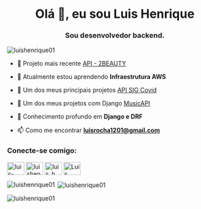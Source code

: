 <h1 align="center">Olá 👋, eu sou Luis Henrique</h1>
<h3 align="center">Sou desenvolvedor backend.</h3>

<p align="left"> <img src="https://komarev.com/ghpvc/?username=luishenrique01&label=Profile%20views&color=0e75b6&style=flat" alt="luishenrique01" /> </p>

- 🔭 Projeto mais recente [API - 2BEAUTY](https://github.com/LuisHenrique01/api-2beauty)

- 🌱 Atualmente estou aprendendo **Infraestrutura AWS**

- 👯 Um dos meus principais projetos [API SIG Covid](https://sig19.herokuapp.com/)

- 🤝 Um dos meus projetos com Django [MusicAPI](https://github.com/LuisHenrique01/music-api)

- 💬 Conhecimento profundo em **Django e DRF**

- 📫 Como me encontrar **luisrocha1201@gmail.com**

<h3 align="left">Conecte-se comigo:</h3>
<p align="left">
<a href="https://linkedin.com/in/luis-henrique-b-aa8669136" target="blank"><img align="center" src="https://raw.githubusercontent.com/rahuldkjain/github-profile-readme-generator/master/src/images/icons/Social/linked-in-alt.svg" alt="luis-henrique-b-aa8669136" height="30" width="40" /></a>
<a href="https://kaggle.com/luishenrique1201" target="blank"><img align="center" src="https://raw.githubusercontent.com/rahuldkjain/github-profile-readme-generator/master/src/images/icons/Social/kaggle.svg" alt="luishenrique1201" height="30" width="40" /></a>
<a href="https://instagram.com/luis_h_bueno.py" target="blank"><img align="center" src="https://raw.githubusercontent.com/rahuldkjain/github-profile-readme-generator/master/src/images/icons/Social/instagram.svg" alt="luis_h_bueno.py" height="30" width="40" /></a>
<a href="https://discord.gg/Luis Henrique#5267" target="blank"><img align="center" src="https://raw.githubusercontent.com/rahuldkjain/github-profile-readme-generator/master/src/images/icons/Social/discord.svg" alt="Luis Henrique#5267" height="30" width="40" /></a>
</p>

<p><img align="left" src="https://github-readme-stats.vercel.app/api/top-langs?username=luishenrique01&count_private=true&show_icons=true&theme=dracula&title_color=ffffff&text_color=ffffff&locale=pt-br&layout=compact" alt="luishenrique01" /></p>

<p>&nbsp;<img align="center" src="https://github-readme-stats.vercel.app/api?username=luishenrique01&count_private=true&show_icons=true&theme=dracula&title_color=ffffff&text_color=ffffff&cache_seconds=1800&locale=pt-br" alt="luishenrique01" /></p>

<p><img align="center" src="https://github-readme-streak-stats.herokuapp.com/?user=luishenrique01&theme=dark" alt="luishenrique01" /></p>
